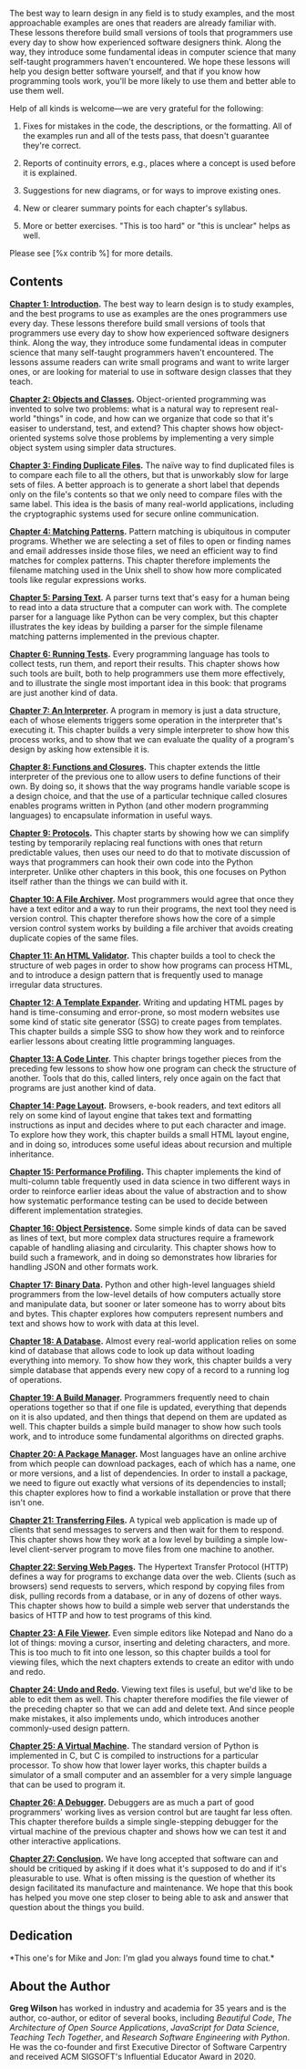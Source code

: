 The best way to learn design in any field is to study examples,
and the most approachable examples are ones that readers are already familiar with.
These lessons therefore build small versions
of tools that programmers use every day
to show how experienced software designers think.
Along the way,
they introduce some fundamental ideas in computer science
that many self-taught programmers haven't encountered.
We hope these lessons will help you design better software yourself,
and that if you know how programming tools work,
you'll be more likely to use them
and better able to use them well.

Help of all kinds is welcome—we are very grateful for the following:

1.  Fixes for mistakes in the code, the descriptions, or the formatting.
    All of the examples run and all of the tests pass,
    that doesn't guarantee they're correct.

1.  Reports of continuity errors,
    e.g.,
    places where a concept is used before it is explained.

1.  Suggestions for new diagrams, or for ways to improve existing ones.

1.  New or clearer summary points for each chapter's syllabus.

1.  More or better exercises.
    "This is too hard" or "this is unclear" helps as well.

Please see [%x contrib %] for more details.

## Contents

**[Chapter 1: Introduction](@root/intro/).**
The best way to learn design is to study examples, and the best programs to use as examples are the ones programmers use every day. These lessons therefore build small versions of tools that programmers use every day to show how experienced software designers think. Along the way, they introduce some fundamental ideas in computer science that many self-taught programmers haven't encountered. The lessons assume readers can write small programs and want to write larger ones, or are looking for material to use in software design classes that they teach.

**[Chapter 2: Objects and Classes](@root/oop/).**
Object-oriented programming was invented to solve two problems: what is a natural way to represent real-world "things" in code, and how can we organize that code so that it's easiser to understand, test, and extend? This chapter shows how object-oriented systems solve those problems by implementing a very simple object system using simpler data structures.

**[Chapter 3: Finding Duplicate Files](@root/dup/).**
The naïve way to find duplicated files is to compare each file to all the others, but that is unworkably slow for large sets of files. A better approach is to generate a short label that depends only on the file's contents so that we only need to compare files with the same label. This idea is the basis of many real-world applications, including the cryptographic systems used for secure online communication.

**[Chapter 4: Matching Patterns](@root/glob/).**
Pattern matching is ubiquitous in computer programs. Whether we are selecting a set of files to open or finding names and email addresses inside those files, we need an efficient way to find matches for complex patterns. This chapter therefore implements the filename matching used in the Unix shell to show how more complicated tools like regular expressions works.

**[Chapter 5: Parsing Text](@root/parse/).**
A parser turns text that's easy for a human being to read into a data structure that a computer can work with. The complete parser for a language like Python can be very complex, but this chapter illustrates the key ideas by building a parser for the simple filename matching patterns implemented in the previous chapter.

**[Chapter 6: Running Tests](@root/test/).**
Every programming language has tools to collect tests, run them, and report their results. This chapter shows how such tools are built, both to help programmers use them more effectively, and to illustrate the single most important idea in this book: that programs are just another kind of data.

**[Chapter 7: An Interpreter](@root/interp/).**
A program in memory is just a data structure, each of whose elements triggers some operation in the interpreter that's executing it. This chapter builds a very simple interpreter to show how this process works, and to show that we can evaluate the quality of a program's design by asking how extensible it is.

**[Chapter 8: Functions and Closures](@root/func/).**
This chapter extends the little interpreter of the previous one to allow users to define functions of their own. By doing so, it shows that the way programs handle variable scope is a design choice, and that the use of a particular technique called closures enables programs written in Python (and other modern programming languages) to encapsulate information in useful ways.

**[Chapter 9: Protocols](@root/protocols/).**
This chapter starts by showing how we can simplify testing by temporarily replacing real functions with ones that return predictable values, then uses our need to do that to motivate discussion of ways that programmers can hook their own code into the Python interpreter. Unlike other chapters in this book, this one focuses on Python itself rather than the things we can build with it.

**[Chapter 10: A File Archiver](@root/archive/).**
Most programmers would agree that once they have a text editor and a way to run their programs, the next tool they need is version control. This chapter therefore shows how the core of a simple version control system works by building a file archiver that avoids creating duplicate copies of the same files.

**[Chapter 11: An HTML Validator](@root/check/).**
This chapter builds a tool to check the structure of web pages in order to show how programs can process HTML, and to introduce a design pattern that is frequently used to manage irregular data structures.

**[Chapter 12: A Template Expander](@root/template/).**
Writing and updating HTML pages by hand is time-consuming and error-prone, so most modern websites use some kind of static site generator (SSG) to create pages from templates. This chapter builds a simple SSG to show how they work and to reinforce earlier lessons about creating little programming languages.

**[Chapter 13: A Code Linter](@root/lint/).**
This chapter brings together pieces from the preceding few lessons to show how one program can check the structure of another. Tools that do this, called linters, rely once again on the fact that programs are just another kind of data.

**[Chapter 14: Page Layout](@root/layout/).**
Browsers, e-book readers, and text editors all rely on some kind of layout engine that takes text and formatting instructions as input and decides where to put each character and image. To explore how they work, this chapter builds a small HTML layout engine, and in doing so, introduces some useful ideas about recursion and multiple inheritance.

**[Chapter 15: Performance Profiling](@root/perf/).**
This chapter implements the kind of multi-column table frequently used in data science in two different ways in order to reinforce earlier ideas about the value of abstraction and to show how systematic performance testing can be used to decide between different implementation strategies.

**[Chapter 16: Object Persistence](@root/persist/).**
Some simple kinds of data can be saved as lines of text, but more complex data structures require a framework capable of handling aliasing and circularity. This chapter shows how to build such a framework, and in doing so demonstrates how libraries for handling JSON and other formats work.

**[Chapter 17: Binary Data](@root/binary/).**
Python and other high-level languages shield programmers from the low-level details of how computers actually store and manipulate data, but sooner or later someone has to worry about bits and bytes. This chapter explores how computers represent numbers and text and shows how to work with data at this level.

**[Chapter 18: A Database](@root/db/).**
Almost every real-world application relies on some kind of database that allows code to look up data without loading everything into memory. To show how they work, this chapter builds a very simple database that appends every new copy of a record to a running log of operations.

**[Chapter 19: A Build Manager](@root/build/).**
Programmers frequently need to chain operations together so that if one file is updated, everything that depends on it is also updated, and then things that depend on them are updated as well. This chapter builds a simple build manager to show how such tools work, and to introduce some fundamental algorithms on directed graphs.

**[Chapter 20: A Package Manager](@root/pack/).**
Most languages have an online archive from which people can download packages, each of which has a name, one or more versions, and a list of dependencies. In order to install a package, we need to figure out exactly what versions of its dependencies to install; this chapter explores how to find a workable installation or prove that there isn't one.

**[Chapter 21: Transferring Files](@root/ftp/).**
A typical web application is made up of clients that send messages to servers and then wait for them to respond. This chapter shows how they work at a low level by building a simple low-level client-server program to move files from one machine to another.

**[Chapter 22: Serving Web Pages](@root/http/).**
The Hypertext Transfer Protocol (HTTP) defines a way for programs to exchange data over the web. Clients (such as browsers) send requests to servers, which respond by copying files from disk, pulling records from a database, or in any of dozens of other ways. This chapter shows how to build a simple web server that understands the basics of HTTP and how to test programs of this kind.

**[Chapter 23: A File Viewer](@root/viewer/).**
Even simple editors like Notepad and Nano do a lot of things: moving a cursor, inserting and deleting characters, and more. This is too much to fit into one lesson, so this chapter builds a tool for viewing files, which the next chapters extends to create an editor with undo and redo.

**[Chapter 24: Undo and Redo](@root/undo/).**
Viewing text files is useful, but we'd like to be able to edit them as well. This chapter therefore modifies the file viewer of the preceding chapter so that we can add and delete text. And since people make mistakes, it also implements undo, which introduces another commonly-used design pattern.

**[Chapter 25: A Virtual Machine](@root/vm/).**
The standard version of Python is implemented in C, but C is compiled to instructions for a particular processor. To show how that lower layer works, this chapter builds a simulator of a small computer and an assembler for a very simple language that can be used to program it.

**[Chapter 26: A Debugger](@root/debugger/).**
Debuggers are as much a part of good programmers' working lives as version control but are taught far less often. This chapter therefore builds a simple single-stepping debugger for the virtual machine of the previous chapter and shows how we can test it and other interactive applications.

**[Chapter 27: Conclusion](@root/finale/).**
We have long accepted that software can and should be critiqued by asking if it does what it's supposed to do and if it's pleasurable to use. What is often missing is the question of whether its design facilitated its manufacture and maintenance. We hope that this book has helped you move one step closer to being able to ask and answer that question about the things you build.

## Dedication

<div class="center" markdown="1">
  *This one's for Mike and Jon: I'm glad you always found time to chat.*
</div>

## About the Author

**Greg Wilson** has worked in industry and academia for 35 years
and is the author, co-author, or editor of several books,
including *Beautiful Code*,
*The Architecture of Open Source Applications*,
*JavaScript for Data Science*,
*Teaching Tech Together*,
and *Research Software Engineering with Python*.
He was the co-founder and first Executive Director of Software Carpentry
and received ACM SIGSOFT's Influential Educator Award in 2020.
